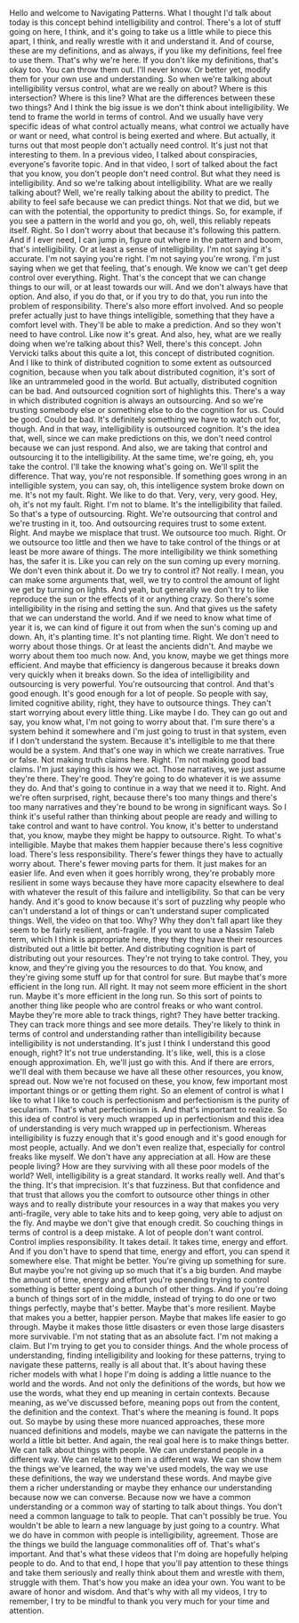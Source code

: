  Hello and welcome to Navigating Patterns. What I thought I'd talk about today is this concept behind intelligibility and control. There's a lot of stuff going on here, I think, and it's going to take us a little while to piece this apart, I think, and really wrestle with it and understand it. And of course, these are my definitions, and as always, if you like my definitions, feel free to use them. That's why we're here. If you don't like my definitions, that's okay too. You can throw them out. I'll never know. Or better yet, modify them for your own use and understanding. So when we're talking about intelligibility versus control, what are we really on about? Where is this intersection? Where is this line? What are the differences between these two things? And I think the big issue is we don't think about intelligibility. We tend to frame the world in terms of control. And we usually have very specific ideas of what control actually means, what control we actually have or want or need, what control is being exerted and where. But actually, it turns out that most people don't actually need control. It's just not that interesting to them. In a previous video, I talked about conspiracies, everyone's favorite topic. And in that video, I sort of talked about the fact that you know, you don't people don't need control. But what they need is intelligibility. And so we're talking about intelligibility. What are we really talking about? Well, we're really talking about the ability to predict. The ability to feel safe because we can predict things. Not that we did, but we can with the potential, the opportunity to predict things. So, for example, if you see a pattern in the world and you go, oh, well, this reliably repeats itself. Right. So I don't worry about that because it's following this pattern. And if I ever need, I can jump in, figure out where in the pattern and boom, that's intelligibility. Or at least a sense of intelligibility. I'm not saying it's accurate. I'm not saying you're right. I'm not saying you're wrong. I'm just saying when we get that feeling, that's enough. We know we can't get deep control over everything. Right. That's the concept that we can change things to our will, or at least towards our will. And we don't always have that option. And also, if you do that, or if you try to do that, you run into the problem of responsibility. There's also more effort involved. And so people prefer actually just to have things intelligible, something that they have a comfort level with. They'll be able to make a prediction. And so they won't need to have control. Like now it's great. And also, hey, what are we really doing when we're talking about this? Well, there's this concept. John Vervicki talks about this quite a lot, this concept of distributed cognition. And I like to think of distributed cognition to some extent as outsourced cognition, because when you talk about distributed cognition, it's sort of like an untrammeled good in the world. But actually, distributed cognition can be bad. And outsourced cognition sort of highlights this. There's a way in which distributed cognition is always an outsourcing. And so we're trusting somebody else or something else to do the cognition for us. Could be good. Could be bad. It's definitely something we have to watch out for, though. And in that way, intelligibility is outsourced cognition. It's the idea that, well, since we can make predictions on this, we don't need control because we can just respond. And also, we are taking that control and outsourcing it to the intelligibility. At the same time, we're going, eh, you take the control. I'll take the knowing what's going on. We'll split the difference. That way, you're not responsible. If something goes wrong in an intelligible system, you can say, oh, this intelligence system broke down on me. It's not my fault. Right. We like to do that. Very, very, very good. Hey, oh, it's not my fault. Right. I'm not to blame. It's the intelligibility that failed. So that's a type of outsourcing. Right. We're outsourcing that control and we're trusting in it, too. And outsourcing requires trust to some extent. Right. And maybe we misplace that trust. We outsource too much. Right. Or we outsource too little and then we have to take control of the things or at least be more aware of things. The more intelligibility we think something has, the safer it is. Like you can rely on the sun coming up every morning. We don't even think about it. Do we try to control it? Not really. I mean, you can make some arguments that, well, we try to control the amount of light we get by turning on lights. And yeah, but generally we don't try to like reproduce the sun or the effects of it or anything crazy. So there's some intelligibility in the rising and setting the sun. And that gives us the safety that we can understand the world. And if we need to know what time of year it is, we can kind of figure it out from when the sun's coming up and down. Ah, it's planting time. It's not planting time. Right. We don't need to worry about those things. Or at least the ancients didn't. And maybe we worry about them too much now. And, you know, maybe we get things more efficient. And maybe that efficiency is dangerous because it breaks down very quickly when it breaks down. So the idea of intelligibility and outsourcing is very powerful. You're outsourcing that control. And that's good enough. It's good enough for a lot of people. So people with say, limited cognitive ability, right, they have to outsource things. They can't start worrying about every little thing. Like maybe I do. They can go out and say, you know what, I'm not going to worry about that. I'm sure there's a system behind it somewhere and I'm just going to trust in that system, even if I don't understand the system. Because it's intelligible to me that there would be a system. And that's one way in which we create narratives. True or false. Not making truth claims here. Right. I'm not making good bad claims. I'm just saying this is how we act. Those narratives, we just assume they're there. They're good. They're going to do whatever it is we assume they do. And that's going to continue in a way that we need it to. Right. And we're often surprised, right, because there's too many things and there's too many narratives and they're bound to be wrong in significant ways. So I think it's useful rather than thinking about people are ready and willing to take control and want to have control. You know, it's better to understand that, you know, maybe they might be happy to outsource. Right. To what's intelligible. Maybe that makes them happier because there's less cognitive load. There's less responsibility. There's fewer things they have to actually worry about. There's fewer moving parts for them. It just makes for an easier life. And even when it goes horribly wrong, they're probably more resilient in some ways because they have more capacity elsewhere to deal with whatever the result of this failure and intelligibility. So that can be very handy. And it's good to know because it's sort of puzzling why people who can't understand a lot of things or can't understand super complicated things. Well, the video on that too. Why? Why they don't fall apart like they seem to be fairly resilient, anti-fragile. If you want to use a Nassim Taleb term, which I think is appropriate here, they they they have their resources distributed out a little bit better. And distributing cognition is part of distributing out your resources. They're not trying to take control. They, you know, and they're giving you the resources to do that. You know, and they're giving some stuff up for that control for sure. But maybe that's more efficient in the long run. All right. It may not seem more efficient in the short run. Maybe it's more efficient in the long run. So this sort of points to another thing like people who are control freaks or who want control. Maybe they're more able to track things, right? They have better tracking. They can track more things and see more details. They're likely to think in terms of control and understanding rather than intelligibility because intelligibility is not understanding. It's just I think I understand this good enough, right? It's not true understanding. It's like, well, this is a close enough approximation. Eh, we'll just go with this. And if there are errors, we'll deal with them because we have all these other resources, you know, spread out. Now we're not focused on these, you know, few important most important things or or getting them right. So an element of control is what I like to what I like to couch is perfectionism and perfectionism is the purity of secularism. That's what perfectionism is. And that's important to realize. So this idea of control is very much wrapped up in perfectionism and this idea of understanding is very much wrapped up in perfectionism. Whereas intelligibility is fuzzy enough that it's good enough and it's good enough for most people, actually. And we don't even realize that, especially for control freaks like myself. We don't have any appreciation at all. How are these people living? How are they surviving with all these poor models of the world? Well, intelligibility is a great standard. It works really well. And that's the thing. It's that imprecision. It's that fuzziness. But that confidence and that trust that allows you the comfort to outsource other things in other ways and to really distribute your resources in a way that makes you very anti-fragile, very able to take hits and to keep going, very able to adjust on the fly. And maybe we don't give that enough credit. So couching things in terms of control is a deep mistake. A lot of people don't want control. Control implies responsibility. It takes detail. It takes time, energy and effort. And if you don't have to spend that time, energy and effort, you can spend it somewhere else. That might be better. You're giving up something for sure. But maybe you're not giving up so much that it's a big burden. And maybe the amount of time, energy and effort you're spending trying to control something is better spent doing a bunch of other things. And if you're doing a bunch of things sort of in the middle, instead of trying to do one or two things perfectly, maybe that's better. Maybe that's more resilient. Maybe that makes you a better, happier person. Maybe that makes life easier to go through. Maybe it makes those little disasters or even those large disasters more survivable. I'm not stating that as an absolute fact. I'm not making a claim. But I'm trying to get you to consider things. And the whole process of understanding, finding intelligibility and looking for these patterns, trying to navigate these patterns, really is all about that. It's about having these richer models with what I hope I'm doing is adding a little nuance to the world and the words. And not only the definitions of the words, but how we use the words, what they end up meaning in certain contexts. Because meaning, as we've discussed before, meaning pops out from the content, the definition and the context. That's where the meaning is found. It pops out. So maybe by using these more nuanced approaches, these more nuanced definitions and models, maybe we can navigate the patterns in the world a little bit better. And again, the real goal here is to make things better. We can talk about things with people. We can understand people in a different way. We can relate to them in a different way. We can show them the things we've learned, the way we've used models, the way we use these definitions, the way we understand these words. And maybe give them a richer understanding or maybe they enhance our understanding because now we can converse. Because now we have a common understanding or a common way of starting to talk about things. You don't need a common language to talk to people. That can't possibly be true. You wouldn't be able to learn a new language by just going to a country. What we do have in common with people is intelligibility, agreement. Those are the things we build the language commonalities off of. That's what's important. And that's what these videos that I'm doing are hopefully helping people to do. And to that end, I hope that you'll pay attention to these things and take them seriously and really think about them and wrestle with them, struggle with them. That's how you make an idea your own. You want to be aware of honor and wisdom. And that's why with all my videos, I try to remember, I try to be mindful to thank you very much for your time and attention.
